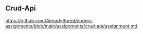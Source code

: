 ## Crud-Api
https://github.com/AlreadyBored/nodejs-assignments/blob/main/assignments/crud-api/assignment.md